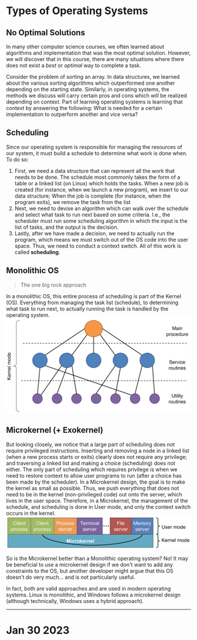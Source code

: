 # Types of Operating Systems
## No Optimal Solutions
In many other computer science courses, we often learned about algorithms and implementation that was the most optimal solution. However, we will discover that in this course, there are many situations where there does not exist a *best* or *optimal* way to complete a task.

Consider the problem of sorting an array. In data structures, we learned about the various sorting algorithms which outperformed one another depending on the starting state. Similarly, in operating systems, the methods we discuss will carry certain pros and cons which will be realized depending on context. Part of learning operating systems is learning that context by answering the following: What is needed for a certain implementation to outperform another and vice versa?

## Scheduling
Since our operating system is responsible for managing the resources of our system, it must build a schedule to determine what work is done when. To do so:
1. First, we need a data structure that can represent all the work that needs to be done. The schedule most commonly takes the form of a table or a linked list (on Linux) which holds the tasks. When a new job is created (for instance, when we launch a new program), we insert to our data structure; When the job is complete (for instance, when the program exits), we remove the task from the list
2. Next, we need to devise an algorithm which can walk over the schedule and select what task to run next based on some criteria. I.e., the scheduler must run some scheduling algorithm in which the input is the list of tasks, and the output is the decision.
3. Lastly, after we have made a decision, we need to actually run the program, which means we must switch out of the OS code into the user space. Thus, we need to conduct a context switch.
All of this work is called **scheduling**.

## Monolithic OS
> The one big rock approach

In a monolithic OS, this entire process of scheduling is part of the Kernel (OS). Everything from managing the task list (schedule), to determining what task to run next, to actually running the task is handled by the operating system.
![Monolithic OS](Assets/Monolithic%20OS.png)

## Microkernel (+ Exokernel)
But looking closely, we notice that a large part of scheduling does not require privileged instructions. Inserting and removing a node in a linked list (when a new process starts or exits) clearly does not require any privilege; and traversing a linked list and making a choice (scheduling) does not either. The only part of scheduling which requires privilege is when we need to restore context to allow user programs to run (after a choice has been made by the scheduler). In a Microkernel design, the goal is to make the kernel as small as possible. Thus, we push everything that does not need to be in the kernel (non-privileged code) out onto the server, which lives in the user space. Therefore, in a Microkernel, the management of the schedule, and scheduling is done in User mode, and only the context switch occurs in the kernel. 
![](Assets/Microkernel.png)

So is the Microkernel better than a Monolithic operating system? No! It may be beneficial to use a microkernel design if we don't want to add any constraints to the OS, but another developer might argue that this OS doesn't do very much... and is not particularly useful.

In fact, both are valid approaches and are used in modern operating systems. Linux is monolithic, and Windows follows a microkernel design (although technically, Windows uses a hybrid approach).

---


# Jan 30 2023





